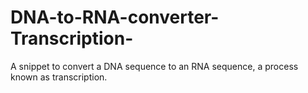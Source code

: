 # DNA-to-RNA-converter-Transcription-
A snippet to convert a DNA sequence to an RNA sequence, a process known as transcription.
